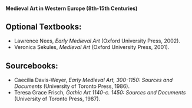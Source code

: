 #### Medieval Art in Western Europe (8th-15th Centuries)

## Optional Textbooks:
* Lawrence Nees, _Early Medieval Art_ (Oxford University Press, 2002).
* Veronica Sekules, _Medieval Art_ (Oxford University Press, 2001).
## Sourcebooks:
* Caecilia Davis-Weyer, _Early Medieval Art, 300-1150: Sources and Documents_ (University of Toronto Press, 1986).
* Teresa Grace Frisch, _Gothic Art 1140-c. 1450: Sources and Documents_ (University of Toronto Press, 1987).
